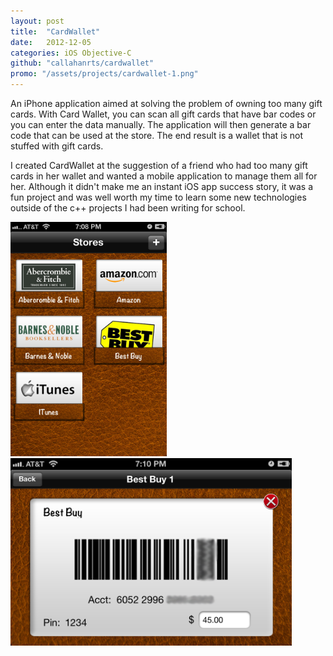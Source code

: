 ```yaml
---
layout: post
title:  "CardWallet"
date:   2012-12-05
categories: iOS Objective-C
github: "callahanrts/cardwallet"
promo: "/assets/projects/cardwallet-1.png"
---
```


An iPhone application aimed at solving the problem of owning too many gift cards.
With Card Wallet, you can scan all gift cards that have bar codes or you can enter the data manually.
The application will then generate a bar code that can be used at the store. The end result is a
wallet that is not stuffed with gift cards.

I created CardWallet at the suggestion of a friend who had too many gift cards in her wallet and
wanted a mobile application to manage them all for her. Although it didn't make me an instant iOS
app success story, it was a fun project and was well worth my time to learn some new technologies
outside of the c++ projects I had been writing for school.


<div class="screenshots">
  <img class="materialboxed" width="250" src="/assets/projects/cardwallet-1.png">
  <img class="materialboxed" width="450" src="/assets/projects/cardwallet-2.png">
</div>

<script>
$('.carousel.carousel-slider').carousel({fullWidth: true});
</script>
